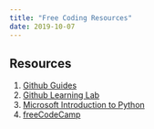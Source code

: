 ```yaml
---
title: "Free Coding Resources"
date: 2019-10-07
---
```


## Resources
1. [Github Guides](https://guides.github.com)
2. [Github Learning Lab](https://lab.github.com/)
3. [Microsoft Introduction to Python](https://docs.microsoft.com/en-us/learn/modules/intro-to-python/?WT.mc_id=python-c9-niner)
4. [freeCodeCamp](https://www.freecodecamp.org/)
